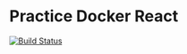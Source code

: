 # Practice Docker React
[![Build Status](https://travis-ci.org/mazzama/practice-docker-react.svg?branch=master)](https://travis-ci.org/mazzama/practice-docker-react)
